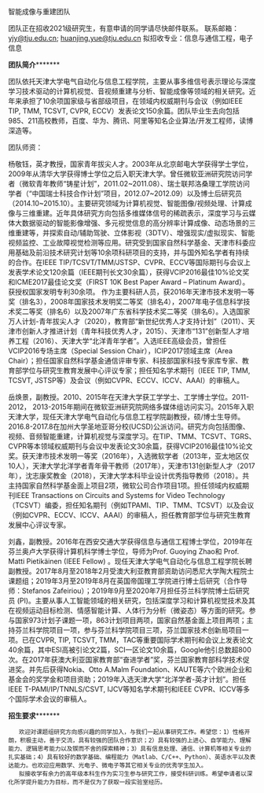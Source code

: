 智能成像与重建团队

团队正在招收2021级研究生，有意申请的同学请尽快邮件联系。
联系邮箱：yjy@tju.edu.cn; huanjing.yue@tju.edu.cn 
拟招收专业：信息与通信工程，电子信息

********************************团队简介***************************************

团队依托天津大学电气自动化与信息工程学院，主要从事多维信号表示理论与深度学习技术驱动的计算机视觉、音视频重建与分析、智能成像等领域的相关研究。近年来承担了10余项国家级与省部级项目，在领域内权威期刊与会议（例如IEEE TIP, TMM, TCSVT, CVPR, ECCV）发表论文150余篇。团队毕业生去向包括985、211高校教师，百度、华为、腾讯、阿里等知名企业算法/开发工程师，读博深造等。

团队师资：

杨敬钰，英才教授，国家青年拔尖人才。2003年从北京邮电大学获得学士学位，2009年从清华大学获得博士学位之后入职天津大学。曾任微软亚洲研究院访问学者（微软青年教师“铸星计划”，2011.02~2011.08）、瑞士联邦洛桑理工学院访问学者（“中国瑞士科技合作计划”项目，2012.07~2012.09）以及博士后研究员（2014.10~2015.10）。主要研究领域为计算机视觉、智能图像/视频处理、计算成像与三维重建。近年具体研究方向包括多维媒体信号的稀疏表示，深度学习与云媒体大数据驱动的智能影像增强、多元视觉信息的高分辨率计算成像、动态场景的三维重建等，并探索自动/辅助驾驶、立体影视（3DTV）、增强现实/虚拟现实、智能视频监控、工业故障视觉检测等应用。研究受到国家自然科学基金、天津市科委应用基础及前沿技术研究计划等10余项科研项目的支持，并与国外知名学者有持续的合作。在IEEE TIP/TCSVT/TMM/JSTSP、CVPR、ECCV等国际期刊与会议上发表学术论文120余篇（IEEE期刊长文30余篇），获得VCIP2016最佳10%论文奖和ICME2017最佳论文奖（FIRST 10K Best Paper Award – Platinum Award）。获授权国家发明专利30余项。
     作为主要科研人员，获2016年天津市技术发明一等奖（排名3），2008年国家技术发明奖二等奖（排名4），2007年电子信息科学技术奖二等奖（排名6）以及2007年广东省科学技术奖二等奖（排名6）。入选国家万人计划-青年拔尖人才（2020），教育部“新世纪优秀人才支持计划”（2011）、天津市创新人才推进计划（青年科技优秀人才，2015）、天津市“131”创新型人才培养工程（2016）、天津大学“北洋青年学者”。入选IEEE高级会员，曾担任VCIP2016专场主席（Special Session Chair），ICIP2017领域主席（Area Chair）；担任国家自然科学基金通信评审专家、科技部国家科技专家库专家、教育部学位与研究生教育发展中心评议专家；担任知名学术期刊（IEEE TIP, TMM, TCSVT, JSTSP等）及会议（例如CVPR、ECCV、ICCV、AAAI）的审稿人。

岳焕景，副教授。2010、2015年在天津大学获工学学士、工学博士学位。2011-2012， 2013-2015年期间在微软亚洲研究院网络多媒体组访问实习。2015年入职天津大学，现任天津大学电气自动化与信息工程学院副教授，硕/博士生导师。2016.8-2017.8在加州大学圣地亚哥分校(UCSD)公派访问。研究方向包括图像、视频、音频智能重建，计算机视觉与深度学习。在TIP、TMM、TCSVT、TGRS、CVPR等本领域权威期刊与会议中发表论文30余篇，获得VCIP2016最佳10%论文奖。获天津市技术发明一等奖（2016年），入选微软学者（2013年，亚太地区仅10人），天津大学北洋学者青年骨干教师（2017年），天津市131创新型人才（2017年），沈志康奖教金（2018），天津大学本科毕业设计优秀指导教师（2018）。共主持国家自然科学基金面上项目2项，微软公司合作项目1项。担任领域内权威期刊IEEE Transactions on Circuits and Systems for Video Technology （TCSVT）编委，担任知名期刊（例如TPAMI、TIP、TMM、TCSVT）以及会议（例如CVPR、ECCV、ICCV、AAAI）的审稿人，担任教育部学位与研究生教育发展中心评议专家。 


刘鑫，副教授。2016年在西安交通大学获得信息与通信工程博士学位，2019年在芬兰奥卢大学获得计算机科学博士学位，导师为Prof. Guoying Zhao和 Prof. Matti Pietikäinen (IEEE Fellow) 。现任天津大学电气自动化与信息工程学院长聘副教授。2017年8月至2018年2月受澳大利亚教育部资助访问悉尼大学陶大程院士课题组；2019年3月至2019年8月在英国帝国理工学院进行博士后研究（合作导师：Stefanos Zafeiriou）；2019年9月至2020年7月担任芬兰科学院博士后研究员 (PI)。主要从事人工智能领域的相关研究，包括深度学习和计算机视觉技术及其在视频运动目标检测、情感智能计算、人体行为分析（微姿态）等方面的研究。参与国家973计划子课题一项，863计划项目两项，国家自然基金面上项目两项；主持芬兰科学院项目一项，参与芬兰科学院项目三项，芬兰国家技术创新局项目一项。已在CVPR, TIP, TCSVT, TMM，TAC等重要国际学术期刊和会议上发表论文40余篇，其中ESI高被引论文2篇，SCI一区论文10余篇，Google他引总数超800次。在2017年获澳大利亚国家教育部“奋进学者”奖，芬兰国家教育部科学技术促进奖。并先后获得Nokia、Otto A.Malm Foundation、KAUTE等六个欧洲企业和基金会的奖学金和项目资助；2019年入选天津大学“北洋学者-英才计划”。担任IEEE T-PAMI/IP/TNNLS/CSVT, IJCV等知名学术期刊和IEEE CVPR、ICCV等多个国际学术会议的审稿人。

********************************招生要求***************************************

       欢迎对课题组研究方向感兴趣的同学加入，与我们一起从事研究工作。希望您：1）性格开朗，积极主动，善于交流，具有较强的团队合作意识；2）具有较强的上进心、自学能力、理解能力、逻辑思考能力以及锲而不舍的探索精神；3）具有信息处理、通信、计算机等相关专业的扎实基础；4）具有较好的数学基础、编程能力（Matlab、C/C++、Python）、英语水平以及表达能力。也欢迎应用数学、光电子、微电子等其它相关专业的优秀学生加入。
       拟接收学有余力的高年级本科生作为实习生参与研究工作，接受科研训练。希望申请者以深化所学提升能力为目标，而不是仅为了获取一段实验室经历。



